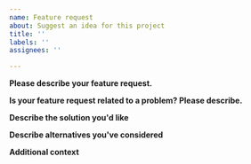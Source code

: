```yaml
---
name: Feature request
about: Suggest an idea for this project
title: ''
labels: ''
assignees: ''

---
```


**Please describe your feature request.**
<!--For more information see https://github.com/Microsoft/calculator/blob/master/docs/NewFeatureProcess.md-->

**Is your feature request related to a problem? Please describe.**
<!--A clear and concise description of what the problem is. Ex. I'm always frustrated when [...]-->

**Describe the solution you'd like**
<!--A clear and concise description of what you want to happen.-->

**Describe alternatives you've considered**
<!--A clear and concise description of any alternative solutions or features you've considered.-->

**Additional context**
<!--Add any other context or screenshots about the feature request here.-->
